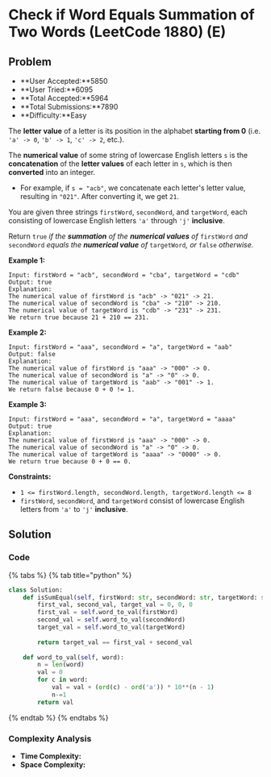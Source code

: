# Check if Word Equals Summation of Two Words (LeetCode 1880) (E)

## Problem

* **User Accepted:**5850
* **User Tried:**6095
* **Total Accepted:**5964
* **Total Submissions:**7890
* **Difficulty:**Easy

The **letter value** of a letter is its position in the alphabet **starting from 0** (i.e. `'a' -> 0`, `'b' -> 1`, `'c' -> 2`, etc.).

The **numerical value** of some string of lowercase English letters `s` is the **concatenation** of the **letter values** of each letter in `s`, which is then **converted** into an integer.

* For example, if `s = "acb"`, we concatenate each letter's letter value, resulting in `"021"`. After converting it, we get `21`.

You are given three strings `firstWord`, `secondWord`, and `targetWord`, each consisting of lowercase English letters `'a'` through `'j'` **inclusive**.

Return `true` _if the **summation** of the **numerical values** of_ `firstWord` _and_ `secondWord` _equals the **numerical value** of_ `targetWord`_, or_ `false` _otherwise._

**Example 1:**

```
Input: firstWord = "acb", secondWord = "cba", targetWord = "cdb"
Output: true
Explanation:
The numerical value of firstWord is "acb" -> "021" -> 21.
The numerical value of secondWord is "cba" -> "210" -> 210.
The numerical value of targetWord is "cdb" -> "231" -> 231.
We return true because 21 + 210 == 231.
```

**Example 2:**

```
Input: firstWord = "aaa", secondWord = "a", targetWord = "aab"
Output: false
Explanation: 
The numerical value of firstWord is "aaa" -> "000" -> 0.
The numerical value of secondWord is "a" -> "0" -> 0.
The numerical value of targetWord is "aab" -> "001" -> 1.
We return false because 0 + 0 != 1.
```

**Example 3:**

```
Input: firstWord = "aaa", secondWord = "a", targetWord = "aaaa"
Output: true
Explanation: 
The numerical value of firstWord is "aaa" -> "000" -> 0.
The numerical value of secondWord is "a" -> "0" -> 0.
The numerical value of targetWord is "aaaa" -> "0000" -> 0.
We return true because 0 + 0 == 0.
```

**Constraints:**

* `1 <= firstWord.length, secondWord.length, targetWord.length <= 8`
* `firstWord`, `secondWord`, and `targetWord` consist of lowercase English letters from `'a'` to `'j'` **inclusive**.

## Solution&#x20;

### Code

{% tabs %}
{% tab title="python" %}
```python
class Solution:
    def isSumEqual(self, firstWord: str, secondWord: str, targetWord: str) -> bool:
        first_val, second_val, target_val = 0, 0, 0
        first_val = self.word_to_val(firstWord)
        second_val = self.word_to_val(secondWord)
        target_val = self.word_to_val(targetWord)
        
        return target_val == first_val + second_val
    
    def word_to_val(self, word):
        n = len(word)
        val = 0
        for c in word:
            val = val + (ord(c) - ord('a')) * 10**(n - 1)
            n-=1
        return val
```
{% endtab %}
{% endtabs %}

### Complexity Analysis

* **Time Complexity:**
* **Space Complexity:**

